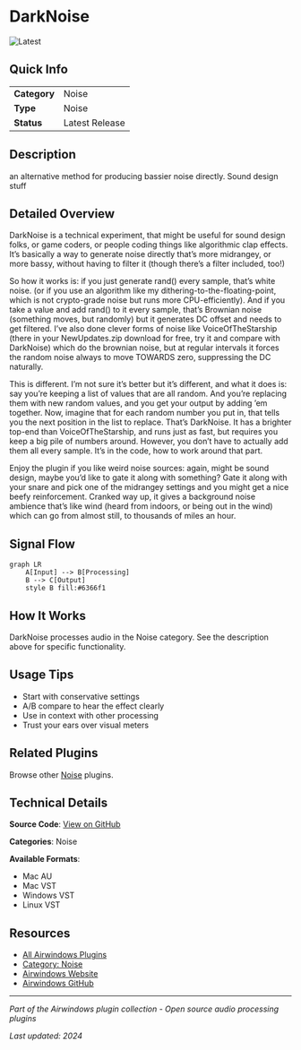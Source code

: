 # DarkNoise

![Latest](https://img.shields.io/badge/-Latest-10b981)

## Quick Info

| | |
|---|---|
| **Category** | Noise |
| **Type** | Noise |
| **Status** | Latest Release |

## Description

an alternative method for producing bassier noise directly. Sound design stuff

## Detailed Overview

DarkNoise is a technical experiment, that might be useful for sound design folks, or game coders, or people coding things like algorithmic clap effects. It’s basically a way to generate noise directly that’s more midrangey, or more bassy, without having to filter it (though there’s a filter included, too!)

So how it works is: if you just generate rand() every sample, that’s white noise. (or if you use an algorithm like my dithering-to-the-floating-point, which is not crypto-grade noise but runs more CPU-efficiently). And if you take a value and add rand() to it every sample, that’s Brownian noise (something moves, but randomly) but it generates DC offset and needs to get filtered. I’ve also done clever forms of noise like VoiceOfTheStarship (there in your NewUpdates.zip download for free, try it and compare with DarkNoise) which do the brownian noise, but at regular intervals it forces the random noise always to move TOWARDS zero, suppressing the DC naturally.

This is different. I’m not sure it’s better but it’s different, and what it does is: say you’re keeping a list of values that are all random. And you’re replacing them with new random values, and you get your output by adding ’em together. Now, imagine that for each random number you put in, that tells you the next position in the list to replace. That’s DarkNoise. It has a brighter top-end than VoiceOfTheStarship, and runs just as fast, but requires you keep a big pile of numbers around. However, you don’t have to actually add them all every sample. It’s in the code, how to work around that part.

Enjoy the plugin if you like weird noise sources: again, might be sound design, maybe you’d like to gate it along with something? Gate it along with your snare and pick one of the midrangey settings and you might get a nice beefy reinforcement. Cranked way up, it gives a background noise ambience that’s like wind (heard from indoors, or being out in the wind) which can go from almost still, to thousands of miles an hour.

## Signal Flow

```mermaid
graph LR
    A[Input] --> B[Processing]
    B --> C[Output]
    style B fill:#6366f1
```

## How It Works

DarkNoise processes audio in the Noise category. See the description above for specific functionality.

## Usage Tips

- Start with conservative settings
- A/B compare to hear the effect clearly
- Use in context with other processing
- Trust your ears over visual meters


## Related Plugins

Browse other [Noise](../categories/noise.md) plugins.


## Technical Details

**Source Code**: [View on GitHub](https://github.com/airwindows/airwindows/tree/master/plugins/LinuxVST/src/DarkNoise)

**Categories**: Noise

**Available Formats**:
- Mac AU
- Mac VST
- Windows VST
- Linux VST

## Resources

- [All Airwindows Plugins](../../README.md)
- [Category: Noise](../categories/noise.md)
- [Airwindows Website](https://www.airwindows.com)
- [Airwindows GitHub](https://github.com/airwindows/airwindows)

---

*Part of the Airwindows plugin collection - Open source audio processing plugins*

*Last updated: 2024*
